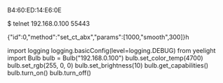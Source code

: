 B4:60:ED:14:E6:0E

$ telnet 192.168.0.100 55443

{"id":0,"method":"set_ct_abx","params":[1000,"smooth",300]}h



import logging
logging.basicConfig(level=logging.DEBUG)
from yeelight import Bulb
bulb = Bulb("192.168.0.100")
bulb.set_color_temp(4700)
bulb.set_rgb(255, 0, 0)
bulb.set_brightness(10)
bulb.get_capabilities()
bulb.turn_on()
bulb.turn_off()
